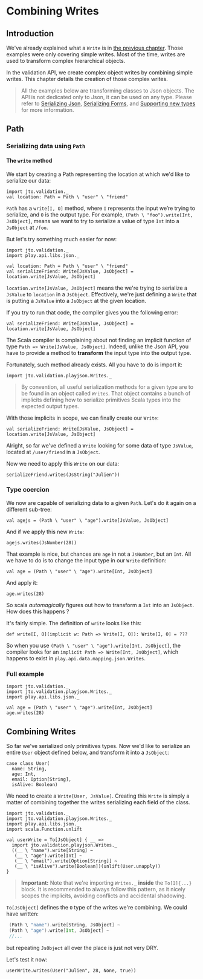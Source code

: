 # Combining Writes

## Introduction

We've already explained what a `Write` is in [the previous chapter](ScalaValidationWrite.md). Those examples were only covering simple writes. Most of the time, writes are used to transform complex hierarchical objects.

In the validation API, we create complex object writes by combining simple writes. This chapter details the creation of those complex writes.

> All the examples below are transforming classes to Json objects. The API is not dedicated only to Json, it can be used on any type. Please refer to [Serializing Json](ScalaValidationJson.md), [Serializing Forms](ScalaValidationMigrationForm.md), and [Supporting new types](ScalaValidationExtensions.md) for more information.

## Path

### Serializing data using `Path`

#### The `write` method

We start by creating a Path representing the location at which we'd like to serialize our data:

```tut
import jto.validation._
val location: Path = Path \ "user" \ "friend"
```

`Path` has a `write[I, O]` method, where `I` represents the input we’re trying to serialize, and `O` is the output type. For example, `(Path \ "foo").write[Int, JsObject]`, means we want to try to serialize a value of type `Int` into a `JsObject` at `/foo`.

But let's try something much easier for now:

```tut:nofail
import jto.validation._
import play.api.libs.json._

val location: Path = Path \ "user" \ "friend"
val serializeFriend: Write[JsValue, JsObject] = location.write[JsValue, JsObject]
```

`location.write[JsValue, JsObject]` means the we're trying to serialize a `JsValue` to `location` in a `JsObject`. Effectively, we're just defining a `Write` that is putting a `JsValue` into a `JsObject` at the given location.

If you try to run that code, the compiler gives you the following error:

```tut:nofail
val serializeFriend: Write[JsValue, JsObject] = location.write[JsValue, JsObject]
```

The Scala compiler is complaining about not finding an implicit function of type `Path => Write[JsValue, JsObject]`. Indeed, unlike the Json API, you have to provide a method to **transform** the input type into the output type.

Fortunately, such method already exists. All you have to do is import it:

```tut
import jto.validation.playjson.Writes._
```

> By convention, all useful serialization methods for a given type are to be found in an object called `Writes`. That object contains a bunch of implicits defining how to serialize primitives Scala types into the expected output types.

With those implicits in scope, we can finally create our `Write`:

```tut:silent
val serializeFriend: Write[JsValue, JsObject] = location.write[JsValue, JsObject]
```

Alright, so far we've defined a `Write` looking for some data of type `JsValue`, located at `/user/friend` in a `JsObject`.

Now we need to apply this `Write` on our data:

```tut
serializeFriend.writes(JsString("Julien"))
```

### Type coercion

We now are capable of serializing data to a given `Path`. Let's do it again on a different sub-tree:

```tut:silent
val agejs = (Path \ "user" \ "age").write[JsValue, JsObject]
```

And if we apply this new `Write`:

```tut
agejs.writes(JsNumber(28))
```

That example is nice, but chances are `age` in not a `JsNumber`, but an `Int`.
All we have to do is to change the input type in our `Write` definition:

```tut:silent
val age = (Path \ "user" \ "age").write[Int, JsObject]
```

And apply it:

```tut
age.writes(28)
```

So scala *automagically* figures out how to transform a `Int` into an `JsObject`. How does this happens ?

It's fairly simple. The definition of `write` looks like this:

```tut
def write[I, O](implicit w: Path => Write[I, O]): Write[I, O] = ???
```

So when you use `(Path \ "user" \ "age").write[Int, JsObject]`, the compiler looks for an `implicit Path => Write[Int, JsObject]`, which happens to exist in `play.api.data.mapping.json.Writes`.

### Full example

```tut:silent
import jto.validation._
import jto.validation.playjson.Writes._
import play.api.libs.json._

val age = (Path \ "user" \ "age").write[Int, JsObject]
age.writes(28)
```

## Combining Writes

So far we've serialized only primitives types.
Now we'd like to serialize an entire `User` object defined below, and transform it into a `JsObject`:

```tut
case class User(
  name: String,
  age: Int,
  email: Option[String],
  isAlive: Boolean)
```

We need to create a `Write[User, JsValue]`. Creating this `Write` is simply a matter of combining together the writes serializing each field of the class.

```tut:silent
import jto.validation._
import jto.validation.playjson.Writes._
import play.api.libs.json._
import scala.Function.unlift

val userWrite = To[JsObject] { __ =>
  import jto.validation.playjson.Writes._
  ((__ \ "name").write[String] ~
   (__ \ "age").write[Int] ~
   (__ \ "email").write[Option[String]] ~
   (__ \ "isAlive").write[Boolean])(unlift(User.unapply))
}
```


> **Important:** Note that we're importing `Writes._` **inside** the `To[I]{...}` block.
It is recommended to always follow this pattern, as it nicely scopes the implicits, avoiding conflicts and accidental shadowing.

`To[JsObject]` defines the `O` type of the writes we're combining. We could have written:

```scala
 (Path \ "name").write[String, JsObject] ~
 (Path \ "age").write[Int, JsObject] ~
 //...
```

but repeating `JsObject` all over the place is just not very DRY.

Let's test it now:

```tut
userWrite.writes(User("Julien", 28, None, true))
```
